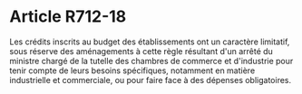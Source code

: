 # Article R712-18

Les crédits inscrits au budget des établissements ont un caractère limitatif, sous réserve des aménagements à cette règle résultant d'un arrêté du ministre chargé de la tutelle des chambres de commerce et d'industrie pour tenir compte de leurs besoins spécifiques, notamment en matière industrielle et commerciale, ou pour faire face à des dépenses obligatoires.